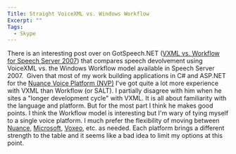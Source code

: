 ```yaml
---
Title: Straight VoiceXML vs. Windows Workflow
Excerpt: ""
Tags:
  - Skype
---
```

There is an interesting post over on GotSpeech.NET (<a href="http://gotspeech.net/blogs/ksteponaitis/archive/2007/09/12/vxml-vs-workflow-for-speech-server-2007.aspx">VXML vs. Workflow for Speech Server 2007</a>) that compares speech devolvement using VoiceXML vs. the Windows Workflow model available in Speech Server 2007.&#160; 
  Given that most of my work building applications in C# and ASP.NET for the <a href="http://www.nuance.com/voiceplatform/" target="_blank">Nuance Voice Platform (NVP)</a> I've got quite a lot more experience with VXML than Workflow (or SALT). I partially disagree with him when he sites a "longer development cycle" with VXML. It is all about familiarity with the language and platform. But for the most part I think he makes good points.
  I think the Workflow model is interesting but I'm wary of tying myself to a single voice platform. I much prefer the flexibility of moving between <a href="http://www.nuance.com/voiceplatform/" target="_blank">Nuance</a>, <a href="http://www.microsoft.com/speech/speech2007/default.mspx" target="_blank">Microsoft</a>, <a href="http://www.voxeo.com/" target="_blank">Voxeo</a>, etc. as needed. Each platform brings a different strength to the table and it seems like a bad idea to limit my options at this point. 

